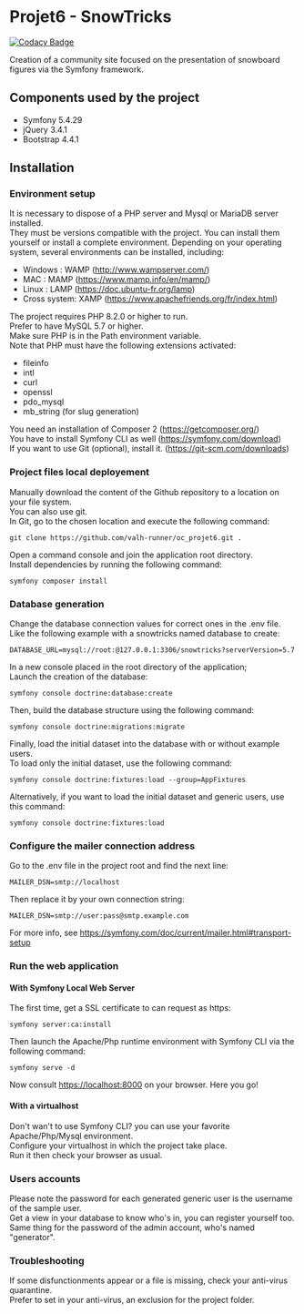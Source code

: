 # Projet6 - SnowTricks

[![Codacy Badge](https://app.codacy.com/project/badge/Grade/93c9b6cb48e54f46859d632d11c6b802)](https://app.codacy.com/gh/valh-runner/oc_projet6/dashboard?utm_source=gh&utm_medium=referral&utm_content=&utm_campaign=Badge_grade)

Creation of a community site focused on the presentation of snowboard figures via the Symfony framework.

## Components used by the project

-   Symfony 5.4.29
-   jQuery 3.4.1
-   Bootstrap 4.4.1

## Installation

### Environment setup

It is necessary to dispose of a PHP server and Mysql or MariaDB server installed.\
They must be versions compatible with the project.
You can install them yourself or install a complete environment.
Depending on your operating system, several environments can be installed, including:
-   Windows : WAMP (<http://www.wampserver.com/>)
-   MAC : MAMP (<https://www.mamp.info/en/mamp/>)
-   Linux : LAMP (<https://doc.ubuntu-fr.org/lamp>)
-   Cross system: XAMP (<https://www.apachefriends.org/fr/index.html>)

The project requires PHP 8.2.0 or higher to run.\
Prefer to have MySQL 5.7 or higher.\
Make sure PHP is in the Path environment variable.\
Note that PHP must have the following extensions activated:
-   fileinfo
-   intl
-   curl
-   openssl
-   pdo_mysql
-   mb_string (for slug generation)

You need an installation of Composer 2 (<https://getcomposer.org/>)\
You have to install Symfony CLI as well (<https://symfony.com/download>)\
If you want to use Git (optional), install it. (<https://git-scm.com/downloads>)


### Project files local deployement

Manually download the content of the Github repository to a location on your file system.\
You can also use git.\
In Git, go to the chosen location and execute the following command:
```
git clone https://github.com/valh-runner/oc_projet6.git .

```

Open a command console and join the application root directory.\
Install dependencies by running the following command:
```
symfony composer install
```

### Database generation

Change the database connection values for correct ones in the .env file.\
Like the following example with a snowtricks named database to create:
```
DATABASE_URL=mysql://root:@127.0.0.1:3306/snowtricks?serverVersion=5.7
```

In a new console placed in the root directory of the application;\
Launch the creation of the database:
```
symfony console doctrine:database:create
```

Then, build the database structure using the following command:
```
symfony console doctrine:migrations:migrate
```

Finally, load the initial dataset into the database with or without example users.\
To load only the initial dataset, use the following command:
```
symfony console doctrine:fixtures:load --group=AppFixtures
```
Alternatively, if you want to load the initial dataset and generic users, use this command:
```
symfony console doctrine:fixtures:load
```

### Configure the mailer connection address

Go to the .env file in the project root and find the next line:
```
MAILER_DSN=smtp://localhost
```
Then replace it by your own connection string:
```
MAILER_DSN=smtp://user:pass@smtp.example.com
```
For more info, see <https://symfony.com/doc/current/mailer.html#transport-setup>

### Run the web application

#### With Symfony Local Web Server

The first time, get a SSL certificate to can request as https:
```
symfony server:ca:install
```
Then launch the Apache/Php runtime environment with Symfony CLI via the following command:
```
symfony serve -d
```
Now consult <https://localhost:8000> on your browser. Here you go!

#### With a virtualhost

Don't wan't to use Symfony CLI? you can use your favorite Apache/Php/Mysql environment.\
Configure your virtualhost in which the project take place.\
Run it then check your browser as usual.

### Users accounts

Please note the password for each generated generic user is the username of the sample user.\
Get a view in your database to know who's in, you can register yourself too.
Same thing for the password of the admin account, who's named "generator".

### Troubleshooting

If some disfunctionments appear or a file is missing, check your anti-virus quarantine.\
Prefer to set in your anti-virus, an exclusion for the project folder.
